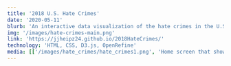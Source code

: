 ```yaml
---
title: '2018 U.S. Hate Crimes'
date: '2020-05-11'
blurb: 'An interactive data visualization of the hate crimes in the U.S. in 2018.'
img: '/images/hate-crimes-main.png'
link: 'https://jjheipz24.github.io/2018HateCrimes/'
technology: 'HTML, CSS, D3.js, OpenRefine'
media: [['/images/hate_crimes/hate_crimes1.png', 'Home screen that shows a bar graph representing the number of hate crimes reported in Massachusetts in 2018'], ['/images/hate_crimes/hate_crimes4.png', 'Shows a screenshot of the text under the graph(s) that details the purpose of the project'], ['/images/hate_crimes/hate_crimes2.png', 'An interactive sunburst displaying the different categories of hate crimes reported in Massachusetts in 2018'], ['/images/hate_crimes/hate_crimes3.png', 'An interactive sunburst showing the percentage of anti-Asian hate crimes out of the total race-related hate crimes in Massachusetts in 2018']]
---
```

<link href='./styles/project.module.scss' rel='stylesheet' />

